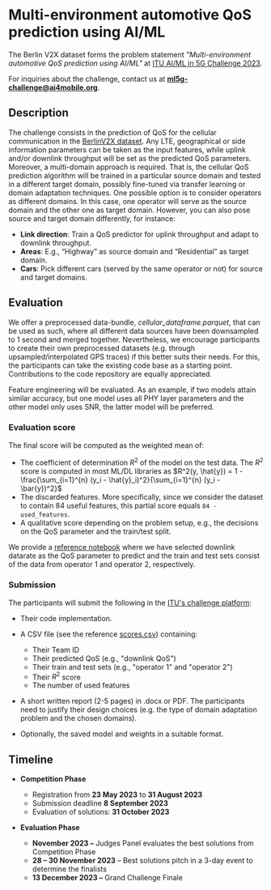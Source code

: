 # Multi-environment automotive QoS prediction using AI/ML

The Berlin V2X dataset forms the problem statement
_"Multi-environment automotive QoS prediction using AI/ML"_ at
[ITU AI/ML in 5G Challenge 2023](https://aiforgood.itu.int/about-ai-for-good/aiml-in-5g-challenge/).

For inquiries about the challenge, contact us at
**ml5g-challenge@ai4mobile.org**.

## Description

The challenge consists in the prediction of QoS for the cellular communication in the
[BerlinV2X dataset](https://ieee-dataport.org/open-access/berlin-v2x).
Any LTE, geographical or side information parameters can be taken as the input features, while uplink and/or downlink throughput will be set as the predicted QoS parameters.
Moreover, a multi-domain approach is required.
That is, the cellular QoS prediction algorithm will be trained in a particular source domain and tested in a different target domain,
possibly fine-tuned via transfer learning or domain adaptation techniques.
One possible option is to consider operators as different domains.
In this case, one operator will serve as the source domain and the other one as target domain.
However, you can also pose source and target domain differently, for instance:

- **Link direction**: Train a QoS predictor for uplink throughput and adapt to downlink throughput.
- **Areas**: E.g., “Highway” as source domain and “Residential” as target domain.
- **Cars**: Pick different cars (served by the same operator or not) for source and target domains.

## Evaluation

We offer a preprocessed data-bundle, *cellular_dataframe.parquet*, that can be used as such, where all different data sources have been downsampled to 1 second and merged together. Nevertheless, we encourage participants to create their own preprocessed datasets (e.g. through upsampled/interpolated GPS traces) if this better suits their needs. For this, the participants can take the existing code base as a starting point. Contributions to the code repository are equally appreciated.

Feature engineering will be evaluated. As an example, if two models attain similar accuracy, but one model uses all PHY layer parameters and the other model only uses SNR, the latter model will be preferred.

### Evaluation score

The final score will be computed as the weighted mean of:

- The coefficient of determination $R^2$ of the model on the test data. The $R^2$ score is computed in most ML/DL libraries as 
$R^2(y, \hat{y}) = 1 - \frac{\sum_{i=1}^{n} (y_i - \hat{y}_i)^2}{\sum_{i=1}^{n} (y_i - \bar{y})^2}$
- The discarded features. More specifically, since we consider the dataset to contain 84 useful features, this partial score equals `84 - used_features`.
- A qualitative score depending on the problem setup, e.g., the decisions on the QoS parameter and the train/test split.

We provide a [reference notebook](./reference_notebook.ipynb)
where we have selected downlink datarate as the QoS parameter to predict
and the train and test sets consist of the data from operator 1 and operator 2, respectively.

### Submission

The participants will submit the following in the
[ITU's challenge platform](https://challenge.aiforgood.itu.int/match/matchitem/80):

- Their code implementation.
- A CSV file (see the reference [scores.csv](./scores.csv)) containing:
	- Their Team ID
	- Their predicted QoS (e.g., "downlink QoS")
	- Their train and test sets (e.g., "operator 1" and "operator 2")
	- Their $R^2$ score
	- The number of used features

- A short written report (2-5 pages) in .docx or PDF. The participants need to justify their design choices (e.g. the type of domain adaptation problem and the chosen domains).
- Optionally, the saved model and weights in a suitable format.

## Timeline

- **Competition Phase** 
  - Registration from **23 May 2023** to **31 August 2023**
  - Submission deadline **8 September 2023**
  - Evaluation of solutions: **31 October 2023**

- **Evaluation Phase** 
  - **November 2023 –** Judges Panel evaluates the best solutions from Competition Phase
  - **28 – 30 November 2023** – Best solutions pitch in a 3-day event to determine the finalists
  - **13 December 2023 –** Grand Challenge Finale
